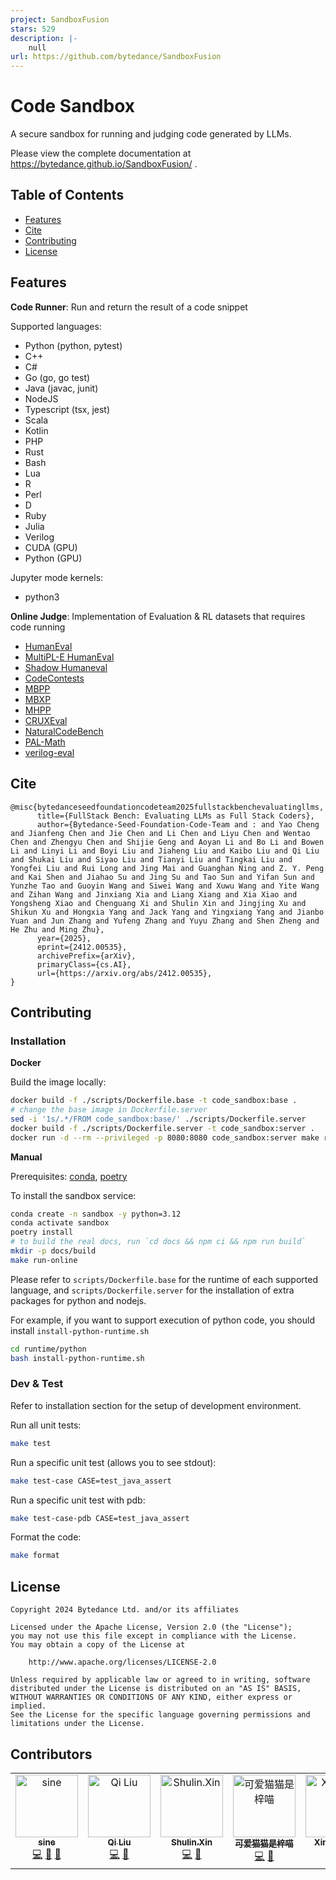```yaml
---
project: SandboxFusion
stars: 529
description: |-
    null
url: https://github.com/bytedance/SandboxFusion
---
```


# Code Sandbox

A secure sandbox for running and judging code generated by LLMs.

Please view the complete documentation at https://bytedance.github.io/SandboxFusion/ .

## Table of Contents

- [Features](#features)
- [Cite](#cite)
- [Contributing](#contributing)
- [License](#license)

## Features

**Code Runner**: Run and return the result of a code snippet

Supported languages:

- Python (python, pytest)
- C++
- C#
- Go (go, go test)
- Java (javac, junit)
- NodeJS
- Typescript (tsx, jest)
- Scala
- Kotlin
- PHP
- Rust
- Bash
- Lua
- R
- Perl
- D
- Ruby
- Julia
- Verilog
- CUDA (GPU)
- Python (GPU)

Jupyter mode kernels:

- python3

**Online Judge**: Implementation of Evaluation & RL datasets that requires code running

- [HumanEval](https://github.com/openai/human-eval)
- [MultiPL-E HumanEval](https://github.com/nuprl/MultiPL-E)
- [Shadow Humaneval](https://huggingface.co/datasets/Miaosen/openai-humaneval-sky-shadow)
- [CodeContests](https://github.com/google-deepmind/code_contests)
- [MBPP](https://github.com/google-research/google-research/tree/master/mbpp)
- [MBXP](https://github.com/amazon-science/mxeval)
- [MHPP](https://github.com/SparksofAGI/MHPP)
- [CRUXEval](https://github.com/facebookresearch/cruxeval)
- [NaturalCodeBench](https://github.com/THUDM/NaturalCodeBench)
- [PAL-Math](https://github.com/deepseek-ai/DeepSeek-Coder/tree/main/Evaluation/PAL-Math)
- [verilog-eval](https://github.com/NVlabs/verilog-eval)

## Cite

```
@misc{bytedanceseedfoundationcodeteam2025fullstackbenchevaluatingllms,
      title={FullStack Bench: Evaluating LLMs as Full Stack Coders}, 
      author={Bytedance-Seed-Foundation-Code-Team and : and Yao Cheng and Jianfeng Chen and Jie Chen and Li Chen and Liyu Chen and Wentao Chen and Zhengyu Chen and Shijie Geng and Aoyan Li and Bo Li and Bowen Li and Linyi Li and Boyi Liu and Jiaheng Liu and Kaibo Liu and Qi Liu and Shukai Liu and Siyao Liu and Tianyi Liu and Tingkai Liu and Yongfei Liu and Rui Long and Jing Mai and Guanghan Ning and Z. Y. Peng and Kai Shen and Jiahao Su and Jing Su and Tao Sun and Yifan Sun and Yunzhe Tao and Guoyin Wang and Siwei Wang and Xuwu Wang and Yite Wang and Zihan Wang and Jinxiang Xia and Liang Xiang and Xia Xiao and Yongsheng Xiao and Chenguang Xi and Shulin Xin and Jingjing Xu and Shikun Xu and Hongxia Yang and Jack Yang and Yingxiang Yang and Jianbo Yuan and Jun Zhang and Yufeng Zhang and Yuyu Zhang and Shen Zheng and He Zhu and Ming Zhu},
      year={2025},
      eprint={2412.00535},
      archivePrefix={arXiv},
      primaryClass={cs.AI},
      url={https://arxiv.org/abs/2412.00535}, 
}
```

## Contributing

### Installation

**Docker**

Build the image locally:

```bash
docker build -f ./scripts/Dockerfile.base -t code_sandbox:base .
# change the base image in Dockerfile.server
sed -i '1s/.*/FROM code_sandbox:base/' ./scripts/Dockerfile.server
docker build -f ./scripts/Dockerfile.server -t code_sandbox:server .
docker run -d --rm --privileged -p 8080:8080 code_sandbox:server make run-online
```

**Manual**

Prerequisites: [conda](https://conda.io/projects/conda/en/latest/user-guide/install/index.html), [poetry](https://python-poetry.org/docs/#installation)

To install the sandbox service:

```bash
conda create -n sandbox -y python=3.12
conda activate sandbox
poetry install
# to build the real docs, run `cd docs && npm ci && npm run build`
mkdir -p docs/build
make run-online
```

Please refer to `scripts/Dockerfile.base` for the runtime of each supported language, and `scripts/Dockerfile.server` for the installation of extra packages for python and nodejs.

For example, if you want to support execution of python code, you should install `install-python-runtime.sh`
```bash
cd runtime/python
bash install-python-runtime.sh
```
### Dev & Test

Refer to installation section for the setup of development environment.

Run all unit tests:

```bash
make test
```

Run a specific unit test (allows you to see stdout):

```bash
make test-case CASE=test_java_assert
```

Run a specific unit test with pdb:

```bash
make test-case-pdb CASE=test_java_assert
```

Format the code:

```bash
make format
```

## License

```
Copyright 2024 Bytedance Ltd. and/or its affiliates

Licensed under the Apache License, Version 2.0 (the "License");
you may not use this file except in compliance with the License.
You may obtain a copy of the License at

    http://www.apache.org/licenses/LICENSE-2.0

Unless required by applicable law or agreed to in writing, software
distributed under the License is distributed on an "AS IS" BASIS,
WITHOUT WARRANTIES OR CONDITIONS OF ANY KIND, either express or implied.
See the License for the specific language governing permissions and
limitations under the License.
```

## Contributors

<!-- ALL-CONTRIBUTORS-LIST:START - Do not remove or modify this section -->
<!-- prettier-ignore-start -->
<!-- markdownlint-disable -->
<table>
  <tbody>
    <tr>
      <td align="center" valign="top" width="14.28%"><a href="https://github.com/ssine"><img src="https://avatars.githubusercontent.com/u/20841764?v=4?s=100" width="100px;" alt="sine"/><br /><sub><b>sine</b></sub></a><br /><a href="#code-ssine" title="Code">💻</a> <a href="#data-ssine" title="Data">🔣</a> <a href="#design-ssine" title="Design">🎨</a></td>
      <td align="center" valign="top" width="14.28%"><a href="https://github.com/liuq901"><img src="https://avatars.githubusercontent.com/u/4028828?v=4?s=100" width="100px;" alt="Qi Liu"/><br /><sub><b>Qi Liu</b></sub></a><br /><a href="#code-liuq901" title="Code">💻</a> <a href="#data-liuq901" title="Data">🔣</a></td>
      <td align="center" valign="top" width="14.28%"><a href="https://github.com/BytedSS0"><img src="https://avatars.githubusercontent.com/u/186129147?v=4?s=100" width="100px;" alt="Shulin.Xin"/><br /><sub><b>Shulin.Xin</b></sub></a><br /><a href="#code-BytedSS0" title="Code">💻</a> <a href="#data-BytedSS0" title="Data">🔣</a></td>
      <td align="center" valign="top" width="14.28%"><a href="https://github.com/cattaria"><img src="https://avatars.githubusercontent.com/u/10678783?v=4?s=100" width="100px;" alt="可爱猫猫是梓喵"/><br /><sub><b>可爱猫猫是梓喵</b></sub></a><br /><a href="#code-cattaria" title="Code">💻</a> <a href="#data-cattaria" title="Data">🔣</a></td>
      <td align="center" valign="top" width="14.28%"><a href="https://github.com/lseven-rs"><img src="https://avatars.githubusercontent.com/u/189442484?v=4?s=100" width="100px;" alt="Xingwen Li"/><br /><sub><b>Xingwen Li</b></sub></a><br /><a href="#design-lseven-rs" title="Design">🎨</a></td>
      <td align="center" valign="top" width="14.28%"><a href="https://github.com/aoyanli"><img src="https://avatars.githubusercontent.com/u/186133689?v=4?s=100" width="100px;" alt="aoyanli"/><br /><sub><b>aoyanli</b></sub></a><br /><a href="#code-aoyanli" title="Code">💻</a> <a href="#data-aoyanli" title="Data">🔣</a></td>
      <td align="center" valign="top" width="14.28%"><a href="https://magic3007.github.io"><img src="https://avatars.githubusercontent.com/u/30785720?v=4?s=100" width="100px;" alt="Magic Mai"/><br /><sub><b>Magic Mai</b></sub></a><br /><a href="#code-magic3007" title="Code">💻</a> <a href="#data-magic3007" title="Data">🔣</a></td>
    </tr>
  </tbody>
</table>

<!-- markdownlint-restore -->
<!-- prettier-ignore-end -->

<!-- ALL-CONTRIBUTORS-LIST:END -->

